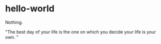 # hello-world
Nothing.

"The best day of your life is the one on which you decide your life is your own. "
